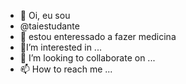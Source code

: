 - 👋 Oi, eu sou
- @taiestudante
- 👀 estou enteressado a fazer medicina 
- 🌱I’m interested in ...
- 💞️ I’m looking to collaborate on ...
- 📫 How to reach me ...

<!---
taiestudante/taiestudante is a ✨ special ✨ repository because its `README.md` (this file) appears on your GitHub profile.
You can click the Preview link to take a look at your changes.
--->
